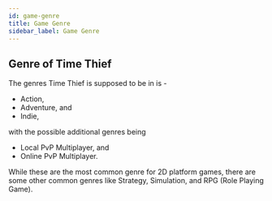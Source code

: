 ```yaml
---
id: game-genre
title: Game Genre
sidebar_label: Game Genre
---
```


## Genre of Time Thief

The genres Time Thief is supposed to be in is -

- Action,
- Adventure, and
- Indie,

with the possible additional genres being

 - Local PvP Multiplayer, and
 - Online PvP Multiplayer.

While these are the most common genre for 2D platform games, there are some other common genres like Strategy, Simulation, and RPG (Role Playing Game).